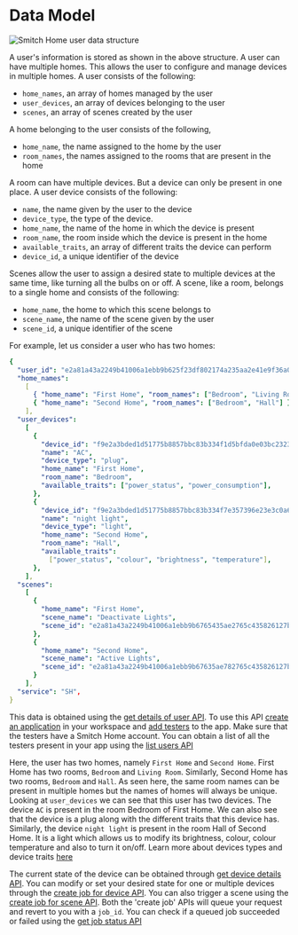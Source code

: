 # Data Model

![Smitch Home user data structure](https://d199xmsg3owom4.cloudfront.net/images/developer_portal/sd/user_homes_rooms_devices.png)

A user's information is stored as shown in the above structure. A user can have multiple homes. This allows the user to configure and manage devices in multiple homes. A user consists of the following:

* `home_names`, an array of homes managed by the user
* `user_devices`, an array of devices belonging to the user
* `scenes`, an array of scenes created by the user

A home belonging to the user consists of the following,

* `home_name`, the name assigned to the home by the user
* `room_names`, the names assigned to the rooms that are present in the home

A room can have multiple devices. But a device can only be present in one place. A user device consists of the following:

* `name`, the name given by the user to the device
* `device_type`, the type of the device.
* `home_name`, the name of the home in which the device is present
* `room_name`, the room inside which the device is present in the home
* `available_traits`, an array of different traits the device can perform
* `device_id`, a unique identifier of the device

Scenes allow the user to assign a desired state to multiple devices at the same time, like turning all the bulbs on or off. A scene, like a room, belongs to a single home and consists of the following:

* `home_name`, the home to which this scene belongs to
* `scene_name`, the name of the scene given by the user
* `scene_id`, a unique identifier of the scene

For example, let us consider a user who has two homes:

```yaml
{
  "user_id": "e2a81a43a2249b41006a1ebb9b625f23df802174a235aa2e41e9f36a0b007ce66e702079c494e9a305699a5c3abc55a12312i3yr87a7sdfs32r131312bd7fbbb",
  "home_names":
    [
      { "home_name": "First Home", "room_names": ["Bedroom", "Living Room"] },
      { "home_name": "Second Home", "room_names": ["Bedroom", "Hall"] },
    ],
  "user_devices":
    [
      {
        "device_id": "f9e2a3bded1d51775b8857bbc83b334f1d5bfda0e03bc23234fae2431241e1",
        "name": "AC",
        "device_type": "plug",
        "home_name": "First Home",
        "room_name": "Bedroom",
        "available_traits": ["power_status", "power_consumption"],
      },
      {
        "device_id": "f9e2a3bded1d51775b8857bbc83b334f7e357396e23e3c0a67dac1uu981hf2",
        "name": "night light",
        "device_type": "light",
        "home_name": "Second Home",
        "room_name": "Hall",
        "available_traits":
          ["power_status", "colour", "brightness", "temperature"],
      },
    ],
  "scenes":
    [
      {
        "home_name": "First Home",
        "scene_name": "Deactivate Lights",
        "scene_id": "e2a81a43a2249b41006a1ebb9b6765435ae2765c435826127baef887994416ad0fcf36ed3133bfdfe046cf7568dd8868746f69e1ee8b76495dd094c16422ed5b",
      },
      {
        "home_name": "Second Home",
        "scene_name": "Active Lights",
        "scene_id": "e2a81a43a2249b41006a1ebb9b67635ae782765c435826127baef887994416ad0fcf36ed3133bfdfe046cf7568dd8868746f69e1ee8b76495dd094c16422ed5b",
      }
    ],
  "service": "SH",
}
```

This data is obtained using the [get details of user API](https://app.api.developer.mysmitch.com/docs#/user/get_details_for_a_single_user_v1_app_user_get). To use this API [create an application](../app/app.md) in your workspace and [add testers](user-tester.md) to the app. Make sure that the testers have a Smitch Home account. You can obtain a list of all the testers present in your app using the [list users API](https://app.api.developer.mysmitch.com/docs#/user/get_list_of_users_installed_app_v1_app_users_get)

Here, the user has two homes, namely `First Home` and `Second Home`. First Home has two rooms, `Bedroom` and `Living Room`. Similarly, Second Home has two rooms, `Bedroom` and `Hall`. As seen here, the same room names can be present in multiple homes but the names of homes will always be unique. Looking at `user_devices` we can see that this user has two devices. The device `AC` is present in the room Bedroom of First Home. We can also see that the device is a plug along with the different traits that this device has. Similarly, the device `night light` is present in the room Hall of Second Home. It is a light which allows us to modify its brightness, colour, colour temperature and also to turn it on/off. Learn more about devices types and device traits [here](../devices/device.md)

The current state of the device can be obtained through [get device details API](https://app.api.developer.mysmitch.com/docs#/device/get_device_details_v1_app_device_details_get). You can modify or set your desired state for one or multiple devices through the [create job for device API](https://app.api.developer.mysmitch.com/docs#/job/create_a_new_job_for_a_device_v1_app_job_device_post). You can also trigger a scene using the [create job for scene API](https://app.api.developer.mysmitch.com/docs#/job/create_a_new_job_for_a_scene_v1_app_job_scene_post). Both the 'create job' APIs will queue your request and revert to you with a `job_id`. You can check if a queued job succeeded or failed using the [get job status API](https://app.api.developer.mysmitch.com/docs#/job/get_current_status_for_a_queued_job_v1_app_job_get)

